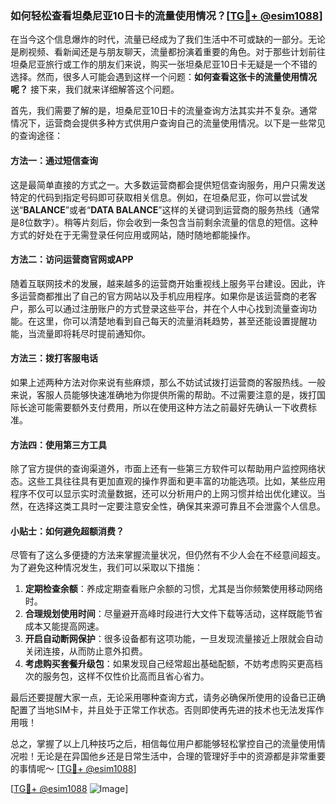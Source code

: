 ### 如何轻松查看坦桑尼亚10日卡的流量使用情况？[[TG💪+ @esim1088](https://t.me/s/esim1088)]

在当今这个信息爆炸的时代，流量已经成为了我们生活中不可或缺的一部分。无论是刷视频、看新闻还是与朋友聊天，流量都扮演着重要的角色。对于那些计划前往坦桑尼亚旅行或工作的朋友们来说，购买一张坦桑尼亚10日卡无疑是一个不错的选择。然而，很多人可能会遇到这样一个问题：**如何查看这张卡的流量使用情况呢？** 接下来，我们就来详细解答这个问题。

首先，我们需要了解的是，坦桑尼亚10日卡的流量查询方法其实并不复杂。通常情况下，运营商会提供多种方式供用户查询自己的流量使用情况。以下是一些常见的查询途径：

#### 方法一：通过短信查询

这是最简单直接的方式之一。大多数运营商都会提供短信查询服务，用户只需发送特定的代码到指定号码即可获取相关信息。例如，在坦桑尼亚，你可以尝试发送“**BALANCE**”或者“**DATA BALANCE**”这样的关键词到运营商的服务热线（通常是8位数字）。稍等片刻后，你会收到一条包含当前剩余流量的信息的短信。这种方式的好处在于无需登录任何应用或网站，随时随地都能操作。

#### 方法二：访问运营商官网或APP

随着互联网技术的发展，越来越多的运营商开始重视线上服务平台建设。因此，许多运营商都推出了自己的官方网站以及手机应用程序。如果你是该运营商的老客户，那么可以通过注册账户的方式登录这些平台，并在个人中心找到流量查询功能。在这里，你可以清楚地看到自己每天的流量消耗趋势，甚至还能设置提醒功能，当流量即将耗尽时提前通知你。

#### 方法三：拨打客服电话

如果上述两种方法对你来说有些麻烦，那么不妨试试拨打运营商的客服热线。一般来说，客服人员能够快速准确地为你提供所需的帮助。不过需要注意的是，拨打国际长途可能需要额外支付费用，所以在使用这种方法之前最好先确认一下收费标准。

#### 方法四：使用第三方工具

除了官方提供的查询渠道外，市面上还有一些第三方软件可以帮助用户监控网络状态。这些工具往往具有更加直观的操作界面和更丰富的功能选项。比如，某些应用程序不仅可以显示实时流量数据，还可以分析用户的上网习惯并给出优化建议。当然，在选择这类工具时一定要注意安全性，确保其来源可靠且不会泄露个人信息。

#### 小贴士：如何避免超额消费？

尽管有了这么多便捷的方法来掌握流量状况，但仍然有不少人会在不经意间超支。为了避免这种情况发生，我们可以采取以下措施：
1. **定期检查余额**：养成定期查看账户余额的习惯，尤其是当你频繁使用移动网络时。
2. **合理规划使用时间**：尽量避开高峰时段进行大文件下载等活动，这样既能节省成本又能提高网速。
3. **开启自动断网保护**：很多设备都有这项功能，一旦发现流量接近上限就会自动关闭连接，从而防止意外扣费。
4. **考虑购买套餐升级包**：如果发现自己经常超出基础配额，不妨考虑购买更高档次的服务包，这样不仅性价比高而且省心省力。

最后还要提醒大家一点，无论采用哪种查询方式，请务必确保所使用的设备已正确配置了当地SIM卡，并且处于正常工作状态。否则即使再先进的技术也无法发挥作用哦！

总之，掌握了以上几种技巧之后，相信每位用户都能够轻松掌控自己的流量使用情况啦！无论是在异国他乡还是日常生活中，合理的管理好手中的资源都是非常重要的事情呢～ [[TG💪+ @esim1088](https://t.me/s/esim1088)]

[[TG💪+ @esim1088](https://t.me/s/esim1088) ![Image](https://i.postimg.cc/4NQfJmqS/Snipaste-2025-05-13-00-14-12.png)]